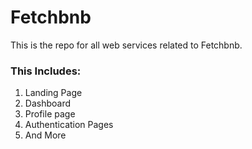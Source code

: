 # Fetchbnb
This is the repo for all web services related to Fetchbnb.

### This Includes:
1. Landing Page
2. Dashboard
3. Profile page
4. Authentication Pages
5. And More
